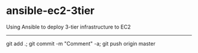 # ansible-ec2-3tier
Using Ansible to deploy 3-tier infrastructure to EC2





---
git add .; git commit -m "Comment" -a; git push origin master


